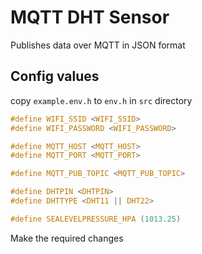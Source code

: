 # MQTT DHT Sensor

Publishes data over MQTT in JSON format

## Config values

copy `example.env.h` to `env.h` in `src` directory

```c
#define WIFI_SSID <WIFI_SSID>
#define WIFI_PASSWORD <WIFI_PASSWORD>

#define MQTT_HOST <MQTT_HOST>
#define MQTT_PORT <MQTT_PORT>

#define MQTT_PUB_TOPIC <MQTT_PUB_TOPIC>

#define DHTPIN <DHTPIN>
#define DHTTYPE <DHT11 || DHT22>

#define SEALEVELPRESSURE_HPA (1013.25)
```

Make the required changes
